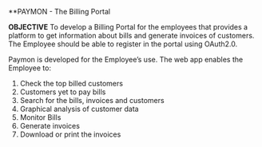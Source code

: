 **PAYMON - The Billing Portal

**OBJECTIVE**
To develop a Billing Portal for the employees that provides a platform to get information about bills and generate invoices of customers.
The Employee should be able to register in the portal using OAuth2.0.

Paymon is developed for the Employee’s use.
The web app enables the Employee to:
1. Check the top billed customers
2. Customers yet to pay bills
3. Search for the bills, invoices and customers
4. Graphical analysis of customer data
5. Monitor Bills
6. Generate invoices
7. Download or print the invoices
